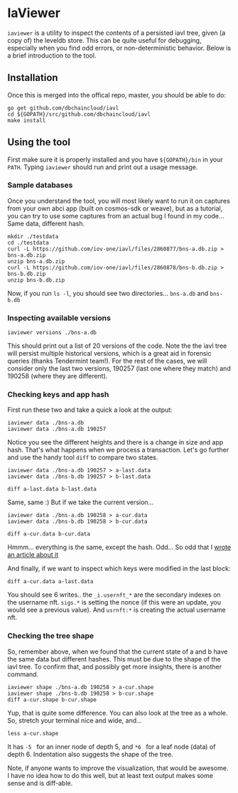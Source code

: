 # IaViewer

`iaviewer` is a utility to inspect the contents of a persisted iavl tree, given (a copy of) the leveldb store.
This can be quite useful for debugging, especially when you find odd errors, or non-deterministic behavior.
Below is a brief introduction to the tool.

## Installation

Once this is merged into the offical repo, master, you should be able to do:

```shell
go get github.com/dbchaincloud/iavl
cd ${GOPATH}/src/github.com/dbchaincloud/iavl
make install
```

## Using the tool

First make sure it is properly installed and you have `${GOPATH}/bin` in your `PATH`.
Typing `iaviewer` should run and print out a usage message.

### Sample databases

Once you understand the tool, you will most likely want to run it on captures from your
own abci app (built on cosmos-sdk or weave), but as a tutorial, you can try to use some
captures from an actual bug I found in my code... Same data, different hash.

```shell
mkdir ./testdata
cd ./testdata
curl -L https://github.com/iov-one/iavl/files/2860877/bns-a.db.zip > bns-a.db.zip
unzip bns-a.db.zip
curl -L https://github.com/iov-one/iavl/files/2860878/bns-b.db.zip > bns-b.db.zip
unzip bns-b.db.zip
```

Now, if you run `ls -l`, you should see two directories... `bns-a.db` and `bns-b.db`

### Inspecting available versions

```shell
iaviewer versions ./bns-a.db
```

This should print out a list of 20 versions of the code. Note the the iavl tree will persist multiple
historical versions, which is a great aid in forensic queries (thanks Tendermint team!). For the rest
of the cases, we will consider only the last two versions, 190257 (last one where they match) and 190258
(where they are different).

### Checking keys and app hash

First run these two and take a quick a look at the output:

```shell
iaviewer data ./bns-a.db
iaviewer data ./bns-a.db 190257
```

Notice you see the different heights and there is a change in size and app hash.
That's what happens when we process a transaction. Let's go further and use
the handy tool `diff` to compare two states.

```shell
iaviewer data ./bns-a.db 190257 > a-last.data
iaviewer data ./bns-b.db 190257 > b-last.data

diff a-last.data b-last.data
```

Same, same :)
But if we take the current version...

```shell
iaviewer data ./bns-a.db 190258 > a-cur.data
iaviewer data ./bns-b.db 190258 > b-cur.data

diff a-cur.data b-cur.data
```

Hmmm... everything is the same, except the hash. Odd...
So odd that I [wrote an article about it](https://medium.com/@ethan.frey/tracking-down-a-tendermint-consensus-failure-77f6ff414406)

And finally, if we want to inspect which keys were modified in the last block:

```shell
diff a-cur.data a-last.data
```

You should see 6 writes.. the `_i.usernft_*` are the secondary indexes on the username nft.
`sigs.*` is setting the nonce (if this were an update, you would see a previous value).
And `usrnft:*` is creating the actual username nft.

### Checking the tree shape

So, remember above, when we found that the current state of a and b have the same data
but different hashes. This must be due to the shape of the iavl tree.
To confirm that, and possibly get more insights, there is another command.

```shell
iaviewer shape ./bns-a.db 190258 > a-cur.shape
iaviewer shape ./bns-b.db 190258 > b-cur.shape
diff a-cur.shape b-cur.shape
```

Yup, that is quite some difference. You can also look at the tree as a whole.
So, stretch your terminal nice and wide, and... 

```shell
less a-cur.shape
```

It has `-5 ` for an inner node of depth 5, and `*6 ` for a leaf node (data) of depth 6.
Indentation also suggests the shape of the tree. 

Note, if anyone wants to improve the visualization, that would be awesome.
I have no idea how to do this well, but at least text output makes some
sense and is diff-able.